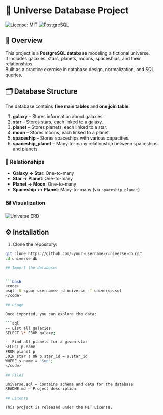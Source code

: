 # 🌌 Universe Database Project

[![License: MIT](https://img.shields.io/badge/License-MIT-yellow.svg)](https://opensource.org/licenses/MIT)
[![PostgreSQL](https://img.shields.io/badge/Database-PostgreSQL-blue)](https://www.postgresql.org/)

## 🚀 Overview

This project is a **PostgreSQL database** modeling a fictional universe.  
It includes galaxies, stars, planets, moons, spaceships, and their relationships.  
Built as a practice exercise in database design, normalization, and SQL queries.

## 🗂️ Database Structure

The database contains **five main tables** and **one join table**:

1. **galaxy** – Stores information about galaxies.
2. **star** – Stores stars, each linked to a galaxy.
3. **planet** – Stores planets, each linked to a star.
4. **moon** – Stores moons, each linked to a planet.
5. **spaceship** – Stores spaceships with various capacities.
6. **spaceship_planet** – Many-to-many relationship between spaceships and planets.

### 🔗 Relationships

- **Galaxy → Star**: One-to-many
- **Star → Planet**: One-to-many
- **Planet → Moon**: One-to-many
- **Spaceship ↔ Planet**: Many-to-many (via `spaceship_planet`)

### 🖼️ Visualization

![Universe ERD](https://github.com/user-attachments/assets/0134b437-871b-4886-b8d4-98bd40db299a)

## ⚙️ Installation

1. Clone the repository:

````bash
git clone https://github.com/<your-username>/universe-db.git
cd universe-db

## Import the database:


```bash
<code>
psql -U <your-username> -d universe -f universe.sql
</code>

## Usage

Once imported, you can explore the data:

```sql
-- List all galaxies
SELECT \* FROM galaxy;

-- Find all planets for a given star
SELECT p.name
FROM planet p
JOIN star s ON p.star_id = s.star_id
WHERE s.name = 'Sun';
</code>

## Files

universe.sql – Contains schema and data for the database.
README.md – Project description.

## License

This project is released under the MIT License.
````
